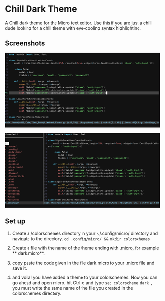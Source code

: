 # Chill Dark Theme 

A Chill dark theme for the Micro text editor. Use this if you are just a chill dude looking for a chill theme with eye-cooling syntax highlighting.

## Screenshots

![Alt Tag](dark.png)


![Alt Tag](dark2.png)


## Set up

1. Create a /colorschemes directory in your ~/.config/micro/ directory and navigate to the directory.
```cd .config/micro/ && mkdir colorschemes```

2. Create a file with the name of the theme ending with .micro, for example ** dark.micro**.

3. copy paste the code given in the file dark.micro to your .micro file and save it.

4. and voila! you have added a theme to your colorschemes. Now you can go ahead and open micro. hit Ctrl-e and type ```set colorscheme dark ```, you must write the same name of the file you created in the colorschemes directory. 




